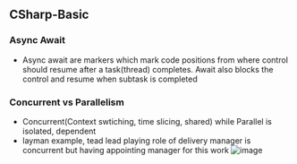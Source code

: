 
## CSharp-Basic 

### Async Await
- Async await are markers which mark code positions from where control should resume after a task(thread) completes. Await also blocks the control and resume when subtask is completed

### Concurrent vs Parallelism
- Concurrent(Context swtiching, time slicing, shared) while Parallel is isolated, dependent
- layman example, tead lead playing role of delivery manager is concurrent but having appointing manager for this work
  ![image](https://user-images.githubusercontent.com/51902571/141474047-e3609831-3a00-4bf5-844b-edb0a75e5568.png)

